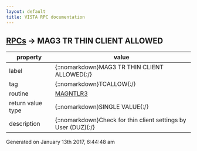 ```yaml
---
layout: default
title: VISTA RPC documentation
---
```




## [RPCs](TableOfContent.md) &#8594; MAG3 TR THIN CLIENT ALLOWED 

 property | value 
--- | --- 
 label | {::nomarkdown}MAG3 TR THIN CLIENT ALLOWED{:/}
 tag | {::nomarkdown}TCALLOW{:/}
 routine | [MAGNTLR3](http://code.osehra.org/dox/Routine_MAGNTLR3_source.html)
 return value type | {::nomarkdown}SINGLE VALUE{:/}
 description | {::nomarkdown}Check for thin client settings by User (DUZ){:/}




 Generated on January 13th 2017, 6:44:48 am